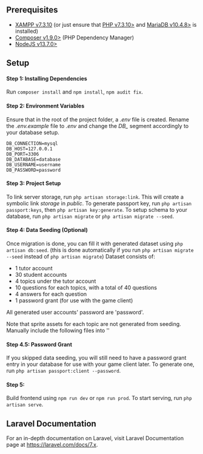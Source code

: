 ## Prerequisites

- [XAMPP v7.3.10](https://xampp.site/) (or just ensure that [PHP v7.3.10>](https://www.php.net/) and [MariaDB v10.4.8>](https://mariadb.org/) is installed)
- [Composer v1.9.0>](https://getcomposer.org/) (PHP Dependency Manager)
- [NodeJS v13.7.0>](https://nodejs.org/)

## Setup

#### Step 1: Installing Dependencies
Run `composer install` and `npm install`, `npm audit fix`.
#### Step 2: Environment Variables
Ensure that in the root of the project folder, a *.env* file is created. Rename the *.env.example* file to *.env* and change the *DB_* segment accordingly to your database setup.
```
DB_CONNECTION=mysql
DB_HOST=127.0.0.1
DB_PORT=3306
DB_DATABASE=database
DB_USERNAME=username
DB_PASSWORD=password
```
#### Step 3: Project Setup
To link server storage, run `php artisan storage:link`. This will create a symbolic link *storage* in *public*. 
To generate passport key, run `php artisan passport:keys`, then `php artisan key:generate`.
To setup schema to your database, run `php artisan migrate` or `php artisan migrate --seed`. 

#### Step 4: Data Seeding (Optional)
Once migration is done, you can fill it with generated dataset using `php artisan db:seed`. (this is done automatically if you run `php artisan migrate --seed` instead of `php artisan migrate`)
Dataset consists of:
- 1 tutor account
- 30 student accounts
- 4 topics under the tutor account
- 10 questions for each topics, with a total of 40 questions
- 4 answers for each question
- 1 password grant (for use with the game client)

All generated user accounts' password are 'password'.

Note that sprite assets for each topic are not generated from seeding. Manually include the following files into '' 

#### Step 4.5: Password Grant
If you skipped data seeding, you will still need to have a password grant entry in your database for use with your game client later. To generate one, run `php artisan passport:client --password`.

#### Step 5: 
Build frontend using `npm run dev` or `npm run prod`.
To start serving, run `php artisan serve`.  

## Laravel Documentation
For an in-depth documentation on Laravel, visit Laravel Documentation page at https://laravel.com/docs/7.x.
